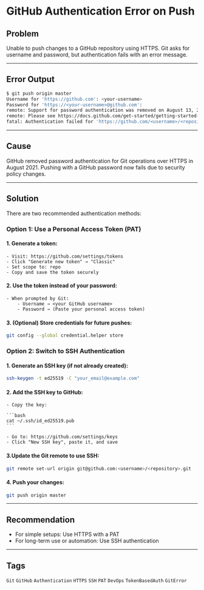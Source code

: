 # GitHub Authentication Error on Push

## Problem

Unable to push changes to a GitHub repository using HTTPS. Git asks for username and password, but authentication fails with an error message.

---

## Error Output

```bash
$ git push origin master
Username for 'https://github.com': <your-username>
Password for 'https://<your-username>@github.com':
remote: Support for password authentication was removed on August 13, 2021.
remote: Please see https://docs.github.com/get-started/getting-started-with-git/about-remote-repositories#cloning-with-https-urls for information on currently recommended modes of authentication.
fatal: Authentication failed for 'https://github.com/<username>/<repository>.git/'
```

---

## Cause

GitHub removed password authentication for Git operations over HTTPS in August 2021. Pushing with a GitHub password now fails due to security policy changes.

---

## Solution

There are two recommended authentication methods:

### Option 1: Use a Personal Access Token (PAT)

#### 1. Generate a token:

    - Visit: https://github.com/settings/tokens
    - Click "Generate new token" → "Classic"
    - Set scope to: repo
    - Copy and save the token securely

#### 2. Use the token instead of your password:

    - When prompted by Git:
        - Username → <your GitHub username>
        - Password → (Paste your personal access token)

#### 3. (Optional) Store credentials for future pushes:

```bash
git config --global credential.helper store
```

### Option 2: Switch to SSH Authentication

#### 1. Generate an SSH key (if not already created):

```bash
ssh-keygen -t ed25519 -C "your_email@example.com"
```

#### 2. Add the SSH key to GitHub:

    - Copy the key:

    ```bash
    cat ~/.ssh/id_ed25519.pub
    ```

    - Go to: https://github.com/settings/keys
    - Click "New SSH key", paste it, and save

#### 3.Update the Git remote to use SSH:

```bash
git remote set-url origin git@github.com:<username>/<repository>.git
```

#### 4. Push your changes:

```bash
git push origin master
```
---

## Recommendation

- For simple setups: Use HTTPS with a PAT
- For long-term use or automation: Use SSH authentication

---

## Tags

`Git` `GitHub` `Authentication` `HTTPS` `SSH` `PAT` `DevOps` `TokenBasedAuth` `GitError`